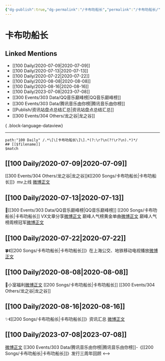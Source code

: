 ```yaml
---
{"dg-publish":true,"dg-permalink":"/卡布叻船长","permalink":"/卡布叻船长/","created":"2023-04-06T20:11:11.000+08:00","updated":"2023-08-24T17:57:42.569+08:00"}
---
```


# 卡布叻船长

## Linked Mentions
- [[100 Daily/2020-07-09\|2020-07-09]]
- [[100 Daily/2020-07-13\|2020-07-13]]
- [[100 Daily/2020-07-22\|2020-07-22]]
- [[100 Daily/2020-08-08\|2020-08-08]]
- [[100 Daily/2020-08-16\|2020-08-16]]
- [[100 Daily/2023-07-08\|2023-07-08]]
- [[300 Events/303 Data/QQ音乐巅峰榜\|QQ音乐巅峰榜]]
- [[300 Events/303 Data/腾讯音乐由你榜\|腾讯音乐由你榜]]
- [[Publish/资讯站盘点总结汇总\|资讯站盘点总结汇总]]
- [[300 Events/304 Others/龙之谷\|龙之谷]]

{ .block-language-dataview}

---

```expander
path:"100 Daily" /.*\[\[卡布叻船长\]\].*(?:\r?\n(?!\r?\n).*)*/
## [[$filename]]
$match
```
## [[100 Daily/2020-07-09\|2020-07-09]]
[[300 Events/304 Others/龙之谷\|龙之谷]]《[[200 Songs/卡布叻船长\|卡布叻船长]]》mv上线 [微博正文](https://m.weibo.cn/6466290670/4524749517269813)
## [[100 Daily/2020-07-13\|2020-07-13]]
🎵[[300 Events/303 Data/QQ音乐巅峰榜\|QQ音乐巅峰榜]] [[200 Songs/卡布叻船长\|卡布叻船长]]
VX文章分享[微博正文](https://m.weibo.cn/6466290670/4526265761340243)
巅峰人气榜黄金单曲[微博正文](https://m.weibo.cn/6466290670/4526184861910874)
巅峰人气榜周榜冠军[微博正文](https://m.weibo.cn/6466290670/4526308443317056)

## [[100 Daily/2020-07-22\|2020-07-22]]
🍀《[[200 Songs/卡布叻船长\|卡布叻船长]]》在上海公交、地铁移动电视播放[微博正文](https://m.weibo.cn/6466290670/4529549217366222)
## [[100 Daily/2020-08-08\|2020-08-08]]
💫小室福利[微博正文](https://m.weibo.cn/6466290670/4535641146399372) [[200 Songs/卡布叻船长\|卡布叻船长]] [[300 Events/304 Others/龙之谷\|龙之谷]]
## [[100 Daily/2020-08-16\|2020-08-16]]
✨《[[200 Songs/卡布叻船长\|卡布叻船长]]》资讯汇总 [微博正文](https://m.weibo.cn/6466290670/4538541218734799)
## [[100 Daily/2023-07-08\|2023-07-08]]
[微博正文](http://weibo.com/6733257358/N8T63rgi2) [[300 Events/303 Data/腾讯音乐由你榜\|腾讯音乐由你榜]]-《[[200 Songs/卡布叻船长\|卡布叻船长]]》发行三周年回顾
<-->